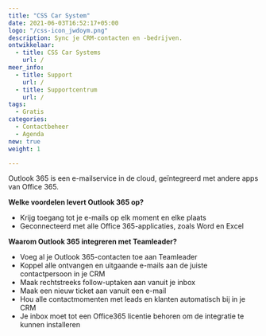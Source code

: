 ```yaml
---
title: "CSS Car System"
date: 2021-06-03T16:52:17+05:00
logo: "/css-icon_jwdoym.png"
description: Sync je CRM-contacten en -bedrijven.
ontwikkelaar:
  - title: CSS Car Systems
    url: /
meer_info:
  - title: Support
    url: /
  - title: Supportcentrum
    url: /
tags:
  - Gratis
categories:
  - Contactbeheer
  - Agenda
new: true
weight: 1

---
```


Outlook 365 is een e-mailservice in de cloud, geïntegreerd met andere apps van Office 365.

**Welke voordelen levert Outlook 365 op?**

- Krijg toegang tot je e-mails op elk moment en elke plaats
- Geconnecteerd met alle Office 365-applicaties, zoals Word en Excel

**Waarom Outlook 365 integreren met Teamleader?**

- Voeg al je Outlook 365-contacten toe aan Teamleader
- Koppel alle ontvangen en uitgaande e-mails aan de juiste contactpersoon in je CRM
- Maak rechtstreeks follow-uptaken aan vanuit je inbox
- Maak een nieuw ticket aan vanuit een e-mail
- Hou alle contactmomenten met leads en klanten automatisch bij in je CRM
- Je inbox moet tot een Office365 licentie behoren om de integratie te kunnen installeren
